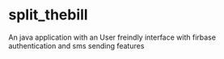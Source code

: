 # split_thebill
An java application with an User freindly interface with firbase authentication and sms sending features
